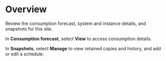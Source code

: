 # Overview

Review the consumption forecast, system and instance details, and snapshots for this site.   

In **Consumption forecast**, select **View** to access consumption details. 

In **Snapshots**, select **Manage** to view retained copies and history, and add or edit a schedule.
